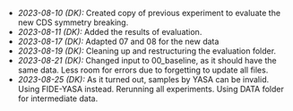 - _2023-08-10 (DK):_ Created copy of previous experiment to evaluate the new CDS
  symmetry breaking.
- _2023-08-11 (DK):_ Added the results of evaluation.
- _2023-08-17 (DK):_ Adapted 07 and 08 for the new data
- _2023-08-19 (DK):_ Cleaning up and restructuring the evaluation folder.
- _2023-08-21 (DK):_ Changed input to 00_baseline, as it should have the same
  data. Less room for errors due to forgetting to update all files.
- _2023-08-25 (DK):_ As it turned out, samples by YASA can be invalid. Using FIDE-YASA instead. Rerunning all experiments. Using DATA folder for intermediate data.